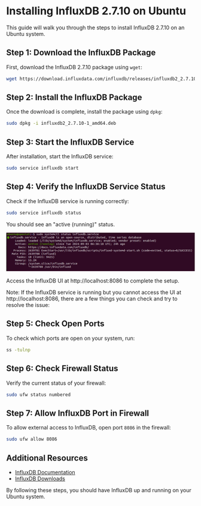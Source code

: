 
# Installing InfluxDB 2.7.10 on Ubuntu

This guide will walk you through the steps to install InfluxDB 2.7.10 on an Ubuntu system.

## Step 1: Download the InfluxDB Package

First, download the InfluxDB 2.7.10 package using `wget`:

```bash
wget https://download.influxdata.com/influxdb/releases/influxdb2_2.7.10-1_amd64.deb
```

## Step 2: Install the InfluxDB Package

Once the download is complete, install the package using `dpkg`:

```bash
sudo dpkg -i influxdb2_2.7.10-1_amd64.deb
```

## Step 3: Start the InfluxDB Service

After installation, start the InfluxDB service:

```bash
sudo service influxdb start
```

## Step 4: Verify the InfluxDB Service Status

Check if the InfluxDB service is running correctly:

```bash
sudo service influxdb status
```

You should see an "active (running)" status.

<img src="Images/influx_status_active.png">

Access the InfluxDB UI at http://localhost:8086 to complete the setup.

Note: If the InfluxDB service is running but you cannot access the UI at http://localhost:8086, there are a few things you can check and try to resolve the issue:

## Step 5: Check Open Ports

To check which ports are open on your system, run:

```bash
ss -tulnp
```

## Step 6: Check Firewall Status

Verify the current status of your firewall:

```bash
sudo ufw status numbered
```

## Step 7: Allow InfluxDB Port in Firewall

To allow external access to InfluxDB, open port `8086` in the firewall:

```bash
sudo ufw allow 8086
```

## Additional Resources

- [InfluxDB Documentation](https://docs.influxdata.com/influxdb/latest/)
- [InfluxDB Downloads](https://portal.influxdata.com/downloads/)

By following these steps, you should have InfluxDB up and running on your Ubuntu system.
